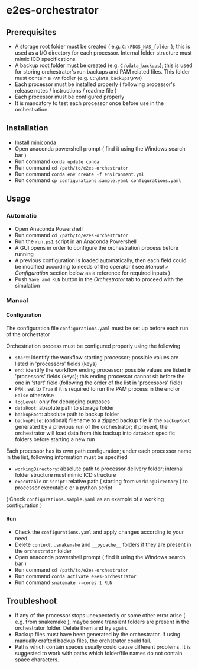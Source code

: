 # e2es-orchestrator

## Prerequisites

- A storage root folder must be created ( e.g. `C:\PDGS_NAS_folder` ); this is used as a I/O directory for each processor. Internal folder structure must mimic ICD specifications
- A backup root folder must be created (e.g. `C:\data_backups`);  this is used for storing orchestrator's run backups and PAM related files. This folder must contain a `PAM` fodler (e.g. `C:\data_backups\PAM`)
- Each processor must be installed properly ( following processor's release notes / instructions / readme file )
- Each processor must be configured properly
- It is mandatory to test each processor once before use in the orchestration

## Installation

- Install [miniconda](https://docs.conda.io/en/latest/miniconda.html)
- Open anaconda powershell prompt ( find it using the Windows search bar )
- Run command `conda update conda`
- Run command `cd /path/to/e2es-orchestrator`
- Run command `conda env create -f environment.yml`
- Run command `cp configurations.sample.yaml configurations.yaml`

## Usage 
### Automatic
- Open Anaconda Powershell
- Run command `cd /path/to/e2es-orchestrator`
- Run the `run.ps1` script in an Anaconda Powershell
- A GUI opens in order to configure the orchestration process before running 
- A previous configuration is loaded automatically, then each field could be modified according to needs of the operator ( see _Manual > Configuration_ section below as a reference for required inputs )
- Push `Save and RUN` button in the _Orchestrator_ tab to proceed with the simulation 
### Manual
#### Configuration

The configuration file `configurations.yaml` must be set up before each run of the orchestator

Orchestriation process must be configured properly using the following
- `start`: identify the workflow starting processor; possible values are listed in 'processors' fields (keys)
- `end`: identify the workflow ending processor; possible values are listed in 'processors' fields (keys); this ending processor cannot sit before the one in 'start' field  (following the order of the list in 'processors' field)
- `PAM` : set to `True` if it is required to run the PAM process in the end or `False` otherwise
- `logLevel`: only for debugging purposes 
- `dataRoot`: absolute path to storage folder
- `backupRoot`: absolute path to backup folder
- `backupFile`: (optional) filename to a zipped backup file in the `backupRoot` generated by a previous run of the orchestrator; if present, the orchestrator will load data from this backup into `dataRoot` specific folders before starting a new run

Each processor has its own path configuration; under each processor name in the list, following information must be specified
- `workingDirectory`: absolute path to processor delivery folder; internal folder structure must mimic ICD structure 
- `executable` or `script`: relative path ( starting from `workingDirectory` ) to processor executable or a python script

( Check `configurations.sample.yaml` as an example of a working configuration )

#### Run 
- Check the `configurations.yaml` and apply changes according to your need
- Delete `context`, `.snakemake` and `__pycache__` folders if they are present in the `orchestrator` folder
- Open anaconda powershell prompt ( find it using the Windows search bar )
- Run command `cd /path/to/e2es-orchestrator`
- Run command `conda activate e2es-orchestrator`
- Run command `snakemake --cores 1 RUN`




## Troubleshoot
- If any of the processor stops unexpectedly or some other error arise ( e.g. from snakemake ), maybe some transient folders are present in the orchestrator folder. Delete them and try again.
- Backup files must have been generated by the orchestrator. If using manually crafted backup files, the orchstrator could fail.
- Paths which contain spaces usually could cause different problems. It is suggested to work with paths which folder/file names do not contain space characters.


